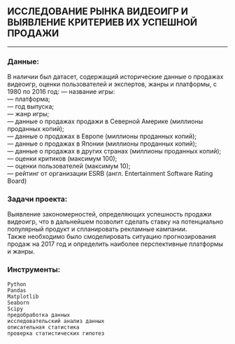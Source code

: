 
## ИССЛЕДОВАНИЕ РЫНКА ВИДЕОИГР И ВЫЯВЛЕНИЕ КРИТЕРИЕВ ИХ УСПЕШНОЙ ПРОДАЖИ

---

### Данные:
В наличии был датасет, содержащий исторические данные о продажах видеоигр, оценки пользователей и экспертов, жанры и платформы, с 1980 по 2016 год:
    — название игры:  
    — платформа;  
    — год выпуска;  
    — жанр игры;  
    — данные о продажах продажи в Северной Америке (миллионы проданных копий);  
    — данные о продажах в Европе (миллионы проданных копий);  
    — данные о продажах в Японии (миллионы проданных копий);  
    — данные о продажах в других странах (миллионы проданных копий);  
    — оценки критиков (максимум 100);  
    — оценки пользователей (максимум 10);  
    — рейтинг от организации ESRB (англ. Entertainment Software Rating Board)

### Задачи проекта:

Выявление закономерностей, определяющих успешность продажи видеоигр, что в дальнейшем позволит сделать ставку на потенциально популярный продукт и спланировать рекламные кампании.  
Также необходимо было смоделировать ситуацию прогнозирования продаж на 2017 год и определить наиболее перспективные платформы и жанры.

### Инструменты:

    Python
    Pandas
    Matplotlib
    Seaborn
    Scipy
    предобработка данных
    исследовательский анализ данных
    описательная статистика
    проверка статистических гипотез
